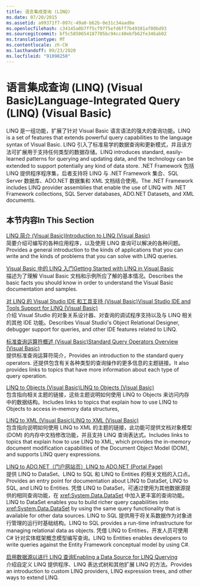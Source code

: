 ```yaml
---
title: 语言集成查询 (LINQ)
ms.date: 07/20/2015
ms.assetid: a99371f7-097c-49a0-b62b-0e31c34aad0e
ms.openlocfilehash: c34145a0b7ff5cf97f5efd6ff7b49381af80bd93
ms.sourcegitcommit: bf5c5850654187705bc94cc40ebfb62fe346ab02
ms.translationtype: MT
ms.contentlocale: zh-CN
ms.lasthandoff: 09/23/2020
ms.locfileid: "91098250"
---
```

# <a name="language-integrated-query-linq-visual-basic"></a><span data-ttu-id="082d8-102">语言集成查询 (LINQ) (Visual Basic)</span><span class="sxs-lookup"><span data-stu-id="082d8-102">Language-Integrated Query (LINQ) (Visual Basic)</span></span>

<span data-ttu-id="082d8-103">LINQ 是一组功能，扩展了针对 Visual Basic 语言语法的强大的查询功能。</span><span class="sxs-lookup"><span data-stu-id="082d8-103">LINQ is a set of features that extends powerful query capabilities to the language syntax of Visual Basic.</span></span> <span data-ttu-id="082d8-104">LINQ 引入了标准易学的数据查询和更新模式，并且该方法可扩展用于支持任何类型的数据存储。</span><span class="sxs-lookup"><span data-stu-id="082d8-104">LINQ introduces standard, easily-learned patterns for querying and updating data, and the technology can be extended to support potentially any kind of data store.</span></span>  <span data-ttu-id="082d8-105">.NET Framework 包括 LINQ 提供程序程序集，后者支持将 LINQ 与 .NET Framework 集合、SQL Server 数据库、ADO.NET 数据集和 XML 文档结合使用。</span><span class="sxs-lookup"><span data-stu-id="082d8-105">The .NET Framework includes LINQ provider assemblies that enable the use of LINQ with .NET Framework collections, SQL Server databases, ADO.NET Datasets, and XML documents.</span></span>  
  
## <a name="in-this-section"></a><span data-ttu-id="082d8-106">本节内容</span><span class="sxs-lookup"><span data-stu-id="082d8-106">In This Section</span></span>  

 [<span data-ttu-id="082d8-107">LINQ 简介 (Visual Basic)</span><span class="sxs-lookup"><span data-stu-id="082d8-107">Introduction to LINQ (Visual Basic)</span></span>](introduction-to-linq.md)  
 <span data-ttu-id="082d8-108">简要介绍可编写的各种应用程序，以及使用 LINQ 查询可以解决的各种问题。</span><span class="sxs-lookup"><span data-stu-id="082d8-108">Provides a general introduction to the kinds of applications that you can write and the kinds of problems that you can solve with LINQ queries.</span></span>  
  
 [<span data-ttu-id="082d8-109">Visual Basic 中的 LINQ 入门</span><span class="sxs-lookup"><span data-stu-id="082d8-109">Getting Started with LINQ in Visual Basic</span></span>](getting-started-with-linq.md)  
 <span data-ttu-id="082d8-110">描述为了理解 Visual Basic 文档和示例所应了解的基本情况。</span><span class="sxs-lookup"><span data-stu-id="082d8-110">Describes the basic facts you should know in order to understand the Visual Basic documentation and samples.</span></span>  
  
 [<span data-ttu-id="082d8-111">对 LINQ 的 Visual Studio IDE 和工具支持 (Visual Basic)</span><span class="sxs-lookup"><span data-stu-id="082d8-111">Visual Studio IDE and Tools Support for LINQ (Visual Basic)</span></span>](visual-studio-ide-and-tools-support-for-linq.md)  
 <span data-ttu-id="082d8-112">介绍 Visual Studio 的对象关系设计器、对查询的调试程序支持以及与 LINQ 相关的其他 IDE 功能。</span><span class="sxs-lookup"><span data-stu-id="082d8-112">Describes Visual Studio's Object Relational Designer, debugger support for queries, and other IDE features related to LINQ.</span></span>  
  
 [<span data-ttu-id="082d8-113">标准查询运算符概述 (Visual Basic)</span><span class="sxs-lookup"><span data-stu-id="082d8-113">Standard Query Operators Overview (Visual Basic)</span></span>](standard-query-operators-overview.md)  
 <span data-ttu-id="082d8-114">提供标准查询运算符简介，</span><span class="sxs-lookup"><span data-stu-id="082d8-114">Provides an introduction to the standard query operators.</span></span> <span data-ttu-id="082d8-115">还提供包含有关各种类型的查询操作的更多信息的主题链接。</span><span class="sxs-lookup"><span data-stu-id="082d8-115">It also provides links to topics that have more information about each type of query operation.</span></span>  
  
 [<span data-ttu-id="082d8-116">LINQ to Objects (Visual Basic)</span><span class="sxs-lookup"><span data-stu-id="082d8-116">LINQ to Objects (Visual Basic)</span></span>](linq-to-objects.md)  
 <span data-ttu-id="082d8-117">包含指向相关主题的链接，这些主题说明如何使用 LINQ to Objects 来访问内存中的数据结构。</span><span class="sxs-lookup"><span data-stu-id="082d8-117">Includes links to topics that explain how to use LINQ to Objects to access in-memory data structures,</span></span>  
  
 [<span data-ttu-id="082d8-118">LINQ to XML (Visual Basic)</span><span class="sxs-lookup"><span data-stu-id="082d8-118">LINQ to XML (Visual Basic)</span></span>](../../../../standard/linq/linq-xml-overview.md)  
 <span data-ttu-id="082d8-119">包含指向说明如何使用 LINQ to XML 的主题的链接，此功能可提供文档对象模型 (DOM) 的内存中文档修改功能，并且支持 LINQ 查询表达式。</span><span class="sxs-lookup"><span data-stu-id="082d8-119">Includes links to topics that explain how to use LINQ to XML, which provides the in-memory document modification capabilities of the Document Object Model (DOM), and supports LINQ query expressions.</span></span>  
  
 [<span data-ttu-id="082d8-120">LINQ to ADO.NET（门户网站页）</span><span class="sxs-lookup"><span data-stu-id="082d8-120">LINQ to ADO.NET (Portal Page)</span></span>](linq-to-adonet-portal-page.md)  
 <span data-ttu-id="082d8-121">提供 LINQ to DataSet、LINQ to SQL 和 LINQ to Entities 的相关文档的入口点。</span><span class="sxs-lookup"><span data-stu-id="082d8-121">Provides an entry point for documentation about LINQ to DataSet, LINQ to SQL, and LINQ to Entities.</span></span> <span data-ttu-id="082d8-122">凭借 LINQ to DataSet，可通过使用为其他数据源提供的相同查询功能，在 <xref:System.Data.DataSet> 中加入更丰富的查询功能。</span><span class="sxs-lookup"><span data-stu-id="082d8-122">LINQ to DataSet enables you to build richer query capabilities into <xref:System.Data.DataSet> by using the same query functionality that is available for other data sources.</span></span> <span data-ttu-id="082d8-123">LINQ to SQL 提供用于将关系数据作为对象进行管理的运行时基础结构。</span><span class="sxs-lookup"><span data-stu-id="082d8-123">LINQ to SQL provides a run-time infrastructure for managing relational data as objects.</span></span> <span data-ttu-id="082d8-124">凭借 LINQ to Entities，开发人员可使用 C# 针对实体框架概念模型编写查询。</span><span class="sxs-lookup"><span data-stu-id="082d8-124">LINQ to Entities enables developers to write queries against the Entity Framework conceptual model by using C#.</span></span>  
  
 [<span data-ttu-id="082d8-125">启用数据源以进行 LINQ 查询</span><span class="sxs-lookup"><span data-stu-id="082d8-125">Enabling a Data Source for LINQ Querying</span></span>](enabling-a-data-source-for-linq-querying.md)  
 <span data-ttu-id="082d8-126">介绍自定义 LINQ 提供程序、LINQ 表达式树和其他扩展 LINQ 的方法。</span><span class="sxs-lookup"><span data-stu-id="082d8-126">Provides an introduction to custom LINQ providers, LINQ expression trees, and other ways to extend LINQ.</span></span>
